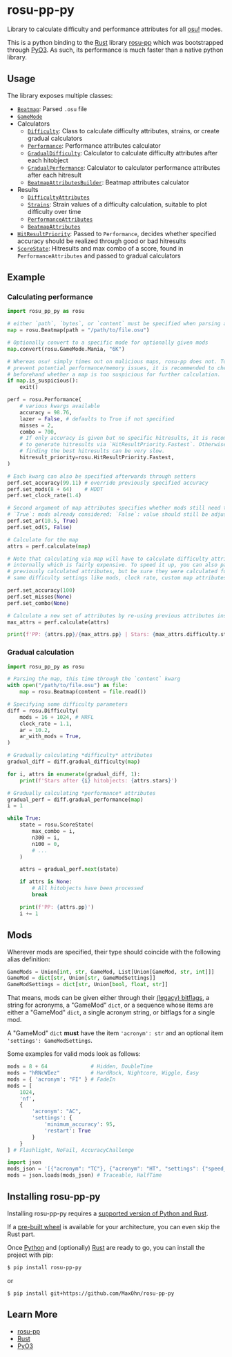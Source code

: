 # rosu-pp-py

Library to calculate difficulty and performance attributes for all [osu!] modes.

This is a python binding to the [Rust] library [rosu-pp] which was bootstrapped through [PyO3].
As such, its performance is much faster than a native python library.

## Usage

The library exposes multiple classes:
- [`Beatmap`](https://github.com/MaxOhn/rosu-pp-py/blob/e3a15a8364be630176d29459cd4caa3ef6775561/rosu_pp_py.pyi#L31-L102): Parsed `.osu` file
- [`GameMode`](https://github.com/MaxOhn/rosu-pp-py/blob/5c7c2f90dd904d01ec163a9a26b2efcb525db13a/rosu_pp_py.pyi#L12-L20)
- Calculators
  - [`Difficulty`](https://github.com/MaxOhn/rosu-pp-py/blob/5c7c2f90dd904d01ec163a9a26b2efcb525db13a/rosu_pp_py.pyi#L110-L274): Class to calculate difficulty attributes, strains, or create gradual calculators
  - [`Performance`](https://github.com/MaxOhn/rosu-pp-py/blob/5c7c2f90dd904d01ec163a9a26b2efcb525db13a/rosu_pp_py.pyi#L276-L506): Performance attributes calculator
  - [`GradualDifficulty`](https://github.com/MaxOhn/rosu-pp-py/blob/5c7c2f90dd904d01ec163a9a26b2efcb525db13a/rosu_pp_py.pyi#L508-L532): Calculator to calculate difficulty attributes after each hitobject
  - [`GradualPerformance`](https://github.com/MaxOhn/rosu-pp-py/blob/5c7c2f90dd904d01ec163a9a26b2efcb525db13a/rosu_pp_py.pyi#L534-L560): Calculator to calculator performance attributes after each hitresult
  - [`BeatmapAttributesBuilder`](https://github.com/MaxOhn/rosu-pp-py/blob/5c7c2f90dd904d01ec163a9a26b2efcb525db13a/rosu_pp_py.pyi#L562-L693): Beatmap attributes calculator
- Results
  - [`DifficultyAttributes`](https://github.com/MaxOhn/rosu-pp-py/blob/15470e5d75615cf58b90cae739a67794e4cca851/rosu_pp_py.pyi#L769-L1019)
  - [`Strains`](https://github.com/MaxOhn/rosu-pp-py/blob/15470e5d75615cf58b90cae739a67794e4cca851/rosu_pp_py.pyi#L1110-L1192): Strain values of a difficulty calculation, suitable to plot difficulty over time
  - [`PerformanceAttributes`](https://github.com/MaxOhn/rosu-pp-py/blob/15470e5d75615cf58b90cae739a67794e4cca851/rosu_pp_py.pyi#L1021-L1108)
  - [`BeatmapAttributes`](https://github.com/MaxOhn/rosu-pp-py/blob/15470e5d75615cf58b90cae739a67794e4cca851/rosu_pp_py.pyi#L1194-L1240)
- [`HitResultPriority`](https://github.com/MaxOhn/rosu-pp-py/blob/e3a15a8364be630176d29459cd4caa3ef6775561/rosu_pp_py.pyi#L22-L29): Passed to `Performance`, decides whether specified accuracy should be realized through good or bad hitresults
- [`ScoreState`](https://github.com/MaxOhn/rosu-pp-py/blob/5c7c2f90dd904d01ec163a9a26b2efcb525db13a/rosu_pp_py.pyi#L695-L767): Hitresults and max combo of a score, found in `PerformanceAttributes` and passed to gradual calculators

## Example

### Calculating performance

```py
import rosu_pp_py as rosu

# either `path`, `bytes`, or `content` must be specified when parsing a map
map = rosu.Beatmap(path = "/path/to/file.osu")

# Optionally convert to a specific mode for optionally given mods
map.convert(rosu.GameMode.Mania, "6K")

# Whereas osu! simply times out on malicious maps, rosu-pp does not. To
# prevent potential performance/memory issues, it is recommended to check
# beforehand whether a map is too suspicious for further calculation.
if map.is_suspicious():
    exit()

perf = rosu.Performance(
    # various kwargs available
    accuracy = 98.76,
    lazer = False, # defaults to True if not specified
    misses = 2,
    combo = 700,
    # If only accuracy is given but no specific hitresults, it is recommended
    # to generate hitresults via `HitResultPriority.Fastest`. Otherwise,
    # finding the best hitresults can be very slow.
    hitresult_priority=rosu.HitResultPriority.Fastest,
)

# Each kwarg can also be specified afterwards through setters
perf.set_accuracy(99.11) # override previously specified accuracy
perf.set_mods(8 + 64)    # HDDT
perf.set_clock_rate(1.4)

# Second argument of map attributes specifies whether mods still need to be accounted for
# `True`: mods already considered; `False`: value should still be adjusted
perf.set_ar(10.5, True)
perf.set_od(5, False)

# Calculate for the map
attrs = perf.calculate(map)

# Note that calculating via map will have to calculate difficulty attributes
# internally which is fairly expensive. To speed it up, you can also pass in
# previously calculated attributes, but be sure they were calculated for the
# same difficulty settings like mods, clock rate, custom map attributes, ...

perf.set_accuracy(100)
perf.set_misses(None)
perf.set_combo(None)

# Calculate a new set of attributes by re-using previous attributes instead of the map
max_attrs = perf.calculate(attrs)

print(f'PP: {attrs.pp}/{max_attrs.pp} | Stars: {max_attrs.difficulty.stars}')
```

### Gradual calculation

```py
import rosu_pp_py as rosu

# Parsing the map, this time through the `content` kwarg
with open("/path/to/file.osu") as file:
    map = rosu.Beatmap(content = file.read())

# Specifying some difficulty parameters
diff = rosu.Difficulty(
    mods = 16 + 1024, # HRFL
    clock_rate = 1.1,
    ar = 10.2,
    ar_with_mods = True,
)

# Gradually calculating *difficulty* attributes
gradual_diff = diff.gradual_difficulty(map)

for i, attrs in enumerate(gradual_diff, 1):
    print(f'Stars after {i} hitobjects: {attrs.stars}')

# Gradually calculating *performance* attributes
gradual_perf = diff.gradual_performance(map)
i = 1

while True:
    state = rosu.ScoreState(
        max_combo = i,
        n300 = i,
        n100 = 0,
        # ...
    )

    attrs = gradual_perf.next(state)

    if attrs is None:
        # All hitobjects have been processed
        break

    print(f'PP: {attrs.pp}')
    i += 1
```

## Mods

Wherever mods are specified, their type should coincide with the following alias definition:
```py
GameMods = Union[int, str, GameMod, List[Union[GameMod, str, int]]]
GameMod = dict[str, Union[str, GameModSettings]]
GameModSettings = dict[str, Union[bool, float, str]]
```

That means, mods can be given either through their [(legacy) bitflags](https://github.com/ppy/osu-api/wiki#reference),
a string for acronyms, a "GameMod" `dict`, or a sequence whose items are either
a "GameMod" `dict`, a single acronym string, or bitflags for a single mod.

A "GameMod" `dict` **must** have the item `'acronym': str` and an optional item `'settings': GameModSettings`.

Some examples for valid mods look as follows:

```py
mods = 8 + 64              # Hidden, DoubleTime
mods = "hRNcWIez"          # HardRock, Nightcore, Wiggle, Easy
mods = { 'acronym': "FI" } # FadeIn
mods = [
    1024,
    'nf',
    {
        'acronym': "AC",
        'settings': {
            'minimum_accuracy': 95,
            'restart': True
        }
    }
] # Flashlight, NoFail, AccuracyChallenge

import json
mods_json = '[{"acronym": "TC"}, {"acronym": "HT", "settings": {"speed_change": 0.6}}]'
mods = json.loads(mods_json) # Traceable, HalfTime
```

## Installing rosu-pp-py

Installing rosu-pp-py requires a [supported version of Python and Rust](https://github.com/PyO3/PyO3#usage).

If a [pre-built wheel](https://pypi.org/project/rosu-pp-py/#files) is available for your architecture, you can even skip the Rust part.

Once [Python] and (optionally) [Rust](https://www.rust-lang.org/learn/get-started) are ready to go, you can install the project with pip:

```sh
$ pip install rosu-pp-py
```

or

```
$ pip install git+https://github.com/MaxOhn/rosu-pp-py
```

## Learn More
- [rosu-pp]
- [Rust]
- [PyO3]

[osu!]: https://osu.ppy.sh/home
[Rust]: https://www.rust-lang.org
[rosu-pp]: https://github.com/MaxOhn/rosu-pp
[PyO3]: https://github.com/PyO3/pyo3
[Python]: https://www.python.org/downloads/